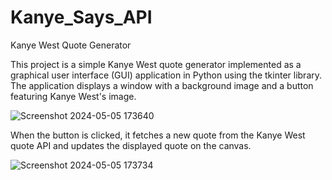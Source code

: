 
# Kanye_Says_API

Kanye West Quote Generator

This project is a simple Kanye West quote generator implemented as a graphical user interface (GUI) 
application in Python using the tkinter library. The application displays a window with a background image 
and a button featuring Kanye West's image.

![Screenshot 2024-05-05 173640](https://github.com/shanshee/Kanye_Says_API/assets/135793255/5f229fba-95ee-4f5d-a85d-82846b8bd0e8)

When the button is clicked, it fetches a new quote 
from the Kanye West quote API and updates the displayed quote on the canvas.

![Screenshot 2024-05-05 173734](https://github.com/shanshee/Kanye_Says_API/assets/135793255/95c5a5c4-63c4-4377-b272-bb2b027ca5a0)
